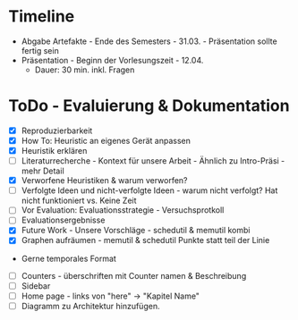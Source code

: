 # Timeline
- Abgabe Artefakte - Ende des Semesters - 31.03. - Präsentation sollte fertig sein
- Präsentation - Beginn der Vorlesungszeit - 12.04.
    - Dauer: 30 min. inkl. Fragen

# ToDo - Evaluierung & Dokumentation
- [x] Reproduzierbarkeit
- [x] How To: Heuristic an eigenes Gerät anpassen
- [x] Heuristik erklären
- [ ] Literaturrecherche - Kontext für unsere Arbeit - Ähnlich zu Intro-Präsi - mehr Detail
- [x] Verworfene Heuristiken & warum verworfen?
- [ ] Verfolgte Ideen und nicht-verfolgte Ideen - warum nicht verfolgt? Hat nicht funktioniert vs. Keine Zeit
- [ ] Vor Evaluation: Evaluationsstrategie - Versuchsprotkoll
- [ ] Evaluationsergebnisse
- [x] Future Work - Unsere Vorschläge - schedutil & memutil kombi
- [x] Graphen aufräumen - memutil & schedutil Punkte statt teil der Linie

- Gerne temporales Format

- [ ] Counters - überschriften mit Counter namen & Beschreibung
- [ ] Sidebar
- [ ] Home page - links von "here" -> "Kapitel Name"
- [ ] Diagramm zu Architektur hinzufügen.